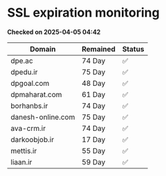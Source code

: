 # SSL expiration monitoring

**Checked on 2025-04-05 04:42**

| Domain | Remained | Status       |
|--------|----------|--------------|
| dpe.ac     | 74 Day   | ✅ |
| dpedu.ir     | 75 Day   | ✅ |
| dpgoal.com     | 48 Day   | ✅ |
| dpmaharat.com     | 61 Day   | ✅ |
| borhanbs.ir     | 74 Day   | ✅ |
| danesh-online.com     | 75 Day   | ✅ |
| ava-crm.ir     | 74 Day   | ✅ |
| darkoobjob.ir     | 17 Day   | ✅ |
| mettis.ir     | 55 Day   | ✅ |
| liaan.ir     | 59 Day   | ✅ |
